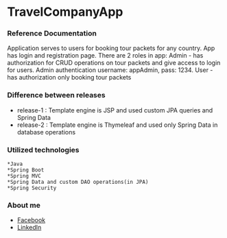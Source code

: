 # TravelCompanyApp
### Reference Documentation

Application serves to users for booking tour packets for any country.
App has login and registration page.
There are 2 roles in app:
Admin - has authorization for CRUD operations on tour packets and give access to login for users.
Admin authentication username: appAdmin, pass: 1234.
User - has authorization only booking tour packets

### Difference between releases
* release-1 : Template engine is JSP and used custom JPA queries and Spring Data 
* release-2 : Template engine is Thymeleaf and used only Spring Data in database operations
### Utilized technologies
	*Java
  	*Spring Boot
	*Spring MVC
	*Spring Data and custom DAO operations(in JPA)
	*Spring Security
### About me
* [Facebook](https://www.facebook.com/murad.isgenderli.12)
* [LinkedIn](https://www.linkedin.com/in/murad-isgandarli-23500b198/)

	
